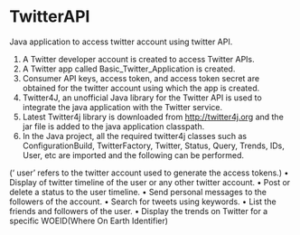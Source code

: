 # TwitterAPI
Java application to access twitter account using twitter API.


1)	A Twitter developer account is created to access Twitter APIs.
2)	A Twitter app called Basic_Twitter_Application is created.
3)	Consumer API keys, access token, and access token secret are obtained for the twitter account using which the app is created.
4)	Twitter4J, an unofficial Java library for the Twitter API is used to integrate the java application with the Twitter service.
5)	Latest Twitter4j library is downloaded from http://twitter4j.org and the jar file is added to the java application classpath.
6)	In the Java project, all the required twitter4j classes such as ConfigurationBuild, TwitterFactory, Twitter, Status, Query, Trends, IDs, User, etc are imported and the following can be performed.

(‘ user’ refers to the twitter account used to generate the access tokens.)
•	Display of twitter timeline of the user or any other twitter account.
•	Post or delete a status to the user timeline.
•	Send personal messages to the followers of the account.
•	Search for tweets using keywords.
•	List the friends and followers of the user.
•	Display the trends on Twitter for a specific WOEID(Where On Earth Identifier) 
